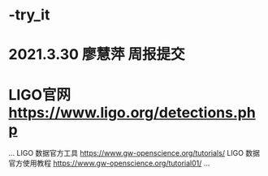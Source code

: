 # -try_it
# 2021.3.30  廖慧萍 周报提交
#  LIGO官网  https://www.ligo.org/detections.php
...
 LIGO 数据官方工具 https://www.gw-openscience.org/tutorials/
 LIGO 数据官方使用教程 https://www.gw-openscience.org/tutorial01/
...
